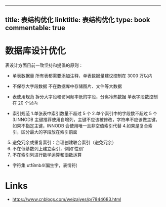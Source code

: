 
---
title: 表结构优化
linktitle: 表结构优化
type: book
commentable: true
---

# 数据库设计优化

表设计方面目前一致坚持和提倡的原则：

- 单表数据量
  所有表都需要添加注释，单表数据量建议控制在 3000 万以内

- 不保存大字段数据
  不在数据库中存储图片、文件等大数据

- 表使用规范
  拆分大字段和访问频率低的字段，分离冷热数据
  单表字段数控制在 20 个以内

- 索引规范 1.单张表中索引数量不超过 5 个 2.单个索引中的字段数不超过 5 个
  3.INNODB 主键推荐使用自增列，主键不应该被修改，字符串不应该做主键，
  如果不指定主键，INNODB 会使用唯一且非空值索引代替 4.如果是复合索引，区分最大的字段放在索引前面

5. 避免冗余或重复索引：合理创建联合索引（避免冗余）
6. 不在低基数列上建立索引，例如‘性别’
7. 不在索引列进行数学运算和函数运算

- 字符集 utf8mb4(偏生字，表情符)

# Links

- https://www.cnblogs.com/weizaiyes/p/7844683.html

    